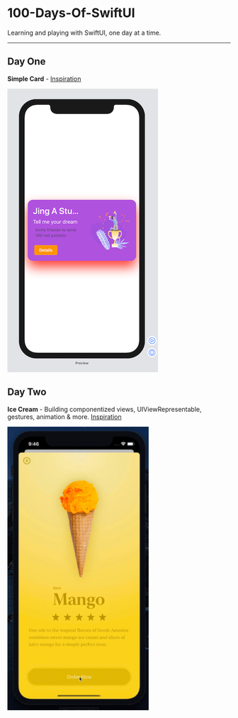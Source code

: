 # 100-Days-Of-SwiftUI
Learning and playing with SwiftUI, one day at a time. 

---

## Day One
**Simple Card** - [Inspiration](https://dribbble.com/shots/4020659-Jing-A-studio-UI-interface/attachments/921089)

![Day 01 - Simple Card](/img/day01.png)

## Day Two
**Ice Cream** - Building componentized views, UIViewRepresentable, gestures, animation & more.
[Inspiration]()

![Day 02 - Ice Cream](/img/day02.png)

